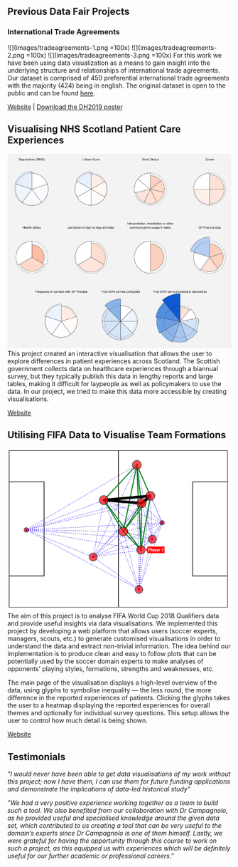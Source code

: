## Previous Data Fair Projects

### International Trade Agreements
![](images/tradeagreements-1.png =100x)
![](images/tradeagreements-2.png =100x)
![](images/tradeagreements-3.png =100x)
For this work we have been using data visualization as a means to gain insight into the underlying structure and relationships of international trade agreements. Our dataset is comprised of 450 preferential international trade agreements with the majority (424) being in english. The original dataset is open to the public and can be found [here](https://github.com/mappingtreaties/tota).

[Website](https://ollieford.github.io/DS4D-Trade-Agreement-Project) | [Download the DH2019 poster](https://dev.clariah.nl/files/dh2019/posters/0949.pdf)

## Visualising NHS Scotland Patient Care Experiences
![](images/nhs.png)
This project created an interactive visualisation that allows the user to explore differences in patient experiences across Scotland. The Scottish government collects data on healthcare experiences through a biannual survey, but they typically publish this data in lengthy reports and large tables, making it difficult for laypeople as well as policymakers to use the data. In our project, we tried to make this data more accessible by creating visualisations. 

[Website](https://sarah37.github.io/ds4d-project/vis/)

## Utilising FIFA Data to Visualise Team Formations

![](images/fifa.png)
The aim of this project is to analyse FIFA World Cup 2018 Qualifiers data and provide useful insights via data visualisations. We implemented this project by developing a web platform that allows users (soccer experts, managers, scouts, etc.) to generate customised visualisations in order to understand the data and extract non-trivial information. The idea behind our implementation is to produce clean and easy to follow plots that can be potentially used by the soccer domain experts to make analyses of opponents’ playing styles, formations, strengths and weaknesses, etc. 

The main page of the visualisation displays a high-level overview of the data, using glyphs to symbolise inequality — the less round, the more difference in the reported experiences of patients. Clicking the glyphs takes the user to a heatmap displaying the reported experiences for overall themes and optionally for individual survey questions. This setup allows the user to control how much detail is being shown.

[Website](https://dfd-fifa18.herokuapp.com/fifa18)

## Testimonials

_"I would never have been able to get data visualisations of my work without this project; now I have them, I can use them for future funding applications and demonstrate the implications of data-led historical study"_

_"We had a very positive experience working together as a team to build such a tool. We also benefited from our collaboration with Dr Campagnolo, as he provided useful and specialised knowledge around the given data set, which contributed to us creating a tool that can be very useful to the domain’s experts since Dr Campagnolo is one of them himself. Lastly, we were grateful for having the opportunity through this course to work on such a project, as this equipped us with experiences which will be definitely useful for our further academic or professional careers."_

